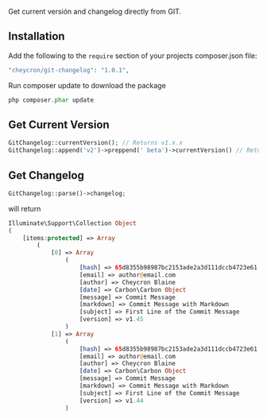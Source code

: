 Get current versión and changelog directly from GIT.

## Installation

Add the following to the `require` section of your projects composer.json file:

```php
"cheycron/git-changelog": "1.0.1",
```

Run composer update to download the package

```php
php composer.phar update
```


## Get Current Version
```php
GitChangelog::currentVersion(); // Returns v1.x.x
GitChangelog::append('v2')->preppend(' beta')->currentVersion() // Returns v2.x.x beta
```

## Get Changelog
```php
GitChangelog::parse()->changelog;
```

will return
```php
Illuminate\Support\Collection Object
(
    [items:protected] => Array
        (
            [0] => Array
                (
                    [hash] => 65d8355b98987bc2153ade2a3d111dccb4723e61
                    [email] => author@email.com
                    [author] => Cheycron Blaine
                    [date] => Carbon\Carbon Object
                    [message] => Commit Message
                    [markdown] => Commit Message with Markdown
                    [subject] => First Line of the Commit Message
                    [version] => v1.45
                )
            [1] => Array
                (
                    [hash] => 65d8355b98987bc2153ade2a3d111dccb4723e61
                    [email] => author@email.com
                    [author] => Cheycron Blaine
                    [date] => Carbon\Carbon Object
                    [message] => Commit Message
                    [markdown] => Commit Message with Markdown
                    [subject] => First Line of the Commit Message
                    [version] => v1.44
                )
```